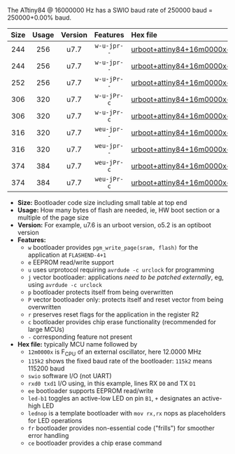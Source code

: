 The ATtiny84 @ 16000000 Hz has a SWIO baud rate of 250000 baud = 250000+0.00% baud.

|Size|Usage|Version|Features|Hex file|
|:-:|:-:|:-:|:-:|:--|
|244|256|u7.7|`w-u-jpr--`|[urboot+attiny84+16m0000x++250k0_swio_rxa3_txa2_led+a4.hex](https://raw.githubusercontent.com/stefanrueger/urboot.hex/main/mcus/attiny84/external_oscillator/fcpu+16m0000_Hz/br++250k0_bps/urboot+attiny84+16m0000x++250k0_swio_rxa3_txa2_led+a4.hex)|
|244|256|u7.7|`w-u-jpr--`|[urboot+attiny84+16m0000x++250k0_swio_rxa3_txa2_lednop.hex](https://raw.githubusercontent.com/stefanrueger/urboot.hex/main/mcus/attiny84/external_oscillator/fcpu+16m0000_Hz/br++250k0_bps/urboot+attiny84+16m0000x++250k0_swio_rxa3_txa2_lednop.hex)|
|252|256|u7.7|`w-u-jPr--`|[urboot+attiny84+16m0000x++250k0_swio_rxa3_txa2.hex](https://raw.githubusercontent.com/stefanrueger/urboot.hex/main/mcus/attiny84/external_oscillator/fcpu+16m0000_Hz/br++250k0_bps/urboot+attiny84+16m0000x++250k0_swio_rxa3_txa2.hex)|
|306|320|u7.7|`w-u-jPr-c`|[urboot+attiny84+16m0000x++250k0_swio_rxa3_txa2_led+a4_fr_ce.hex](https://raw.githubusercontent.com/stefanrueger/urboot.hex/main/mcus/attiny84/external_oscillator/fcpu+16m0000_Hz/br++250k0_bps/urboot+attiny84+16m0000x++250k0_swio_rxa3_txa2_led+a4_fr_ce.hex)|
|306|320|u7.7|`w-u-jPr-c`|[urboot+attiny84+16m0000x++250k0_swio_rxa3_txa2_lednop_fr_ce.hex](https://raw.githubusercontent.com/stefanrueger/urboot.hex/main/mcus/attiny84/external_oscillator/fcpu+16m0000_Hz/br++250k0_bps/urboot+attiny84+16m0000x++250k0_swio_rxa3_txa2_lednop_fr_ce.hex)|
|316|320|u7.7|`weu-jpr--`|[urboot+attiny84+16m0000x++250k0_swio_rxa3_txa2_ee_led+a4.hex](https://raw.githubusercontent.com/stefanrueger/urboot.hex/main/mcus/attiny84/external_oscillator/fcpu+16m0000_Hz/br++250k0_bps/urboot+attiny84+16m0000x++250k0_swio_rxa3_txa2_ee_led+a4.hex)|
|316|320|u7.7|`weu-jpr--`|[urboot+attiny84+16m0000x++250k0_swio_rxa3_txa2_ee_lednop.hex](https://raw.githubusercontent.com/stefanrueger/urboot.hex/main/mcus/attiny84/external_oscillator/fcpu+16m0000_Hz/br++250k0_bps/urboot+attiny84+16m0000x++250k0_swio_rxa3_txa2_ee_lednop.hex)|
|374|384|u7.7|`weu-jPr-c`|[urboot+attiny84+16m0000x++250k0_swio_rxa3_txa2_ee_led+a4_fr_ce.hex](https://raw.githubusercontent.com/stefanrueger/urboot.hex/main/mcus/attiny84/external_oscillator/fcpu+16m0000_Hz/br++250k0_bps/urboot+attiny84+16m0000x++250k0_swio_rxa3_txa2_ee_led+a4_fr_ce.hex)|
|374|384|u7.7|`weu-jPr-c`|[urboot+attiny84+16m0000x++250k0_swio_rxa3_txa2_ee_lednop_fr_ce.hex](https://raw.githubusercontent.com/stefanrueger/urboot.hex/main/mcus/attiny84/external_oscillator/fcpu+16m0000_Hz/br++250k0_bps/urboot+attiny84+16m0000x++250k0_swio_rxa3_txa2_ee_lednop_fr_ce.hex)|

- **Size:** Bootloader code size including small table at top end
- **Usage:** How many bytes of flash are needed, ie, HW boot section or a multiple of the page size
- **Version:** For example, u7.6 is an urboot version, o5.2 is an optiboot version
- **Features:**
  + `w` bootloader provides `pgm_write_page(sram, flash)` for the application at `FLASHEND-4+1`
  + `e` EEPROM read/write support
  + `u` uses urprotocol requiring `avrdude -c urclock` for programming
  + `j` vector bootloader: applications *need to be patched externally*, eg, using `avrdude -c urclock`
  + `p` bootloader protects itself from being overwritten
  + `P` vector bootloader only: protects itself and reset vector from being overwritten
  + `r` preserves reset flags for the application in the register R2
  + `c` bootloader provides chip erase functionality (recommended for large MCUs)
  + `-` corresponding feature not present
- **Hex file:** typically MCU name followed by
  + `12m0000x` is F<sub>CPU</sub> of an external oscillator, here 12.0000 MHz
  + `115k2` shows the fixed baud rate of the bootloader: `115k2` means 115200 baud
  + `swio` software I/O (not UART)
  + `rxd0 txd1` I/O using, in this example, lines RX `D0` and TX `D1`
  + `ee` bootloader supports EEPROM read/write
  + `led-b1` toggles an active-low LED on pin `B1`, `+` designates an active-high LED
  + `lednop` is a template bootloader with `mov rx,rx` nops as placeholders for LED operations
  + `fr` bootloader provides non-essential code ("frills") for smoother error handling
  + `ce` bootloader provides a chip erase command
